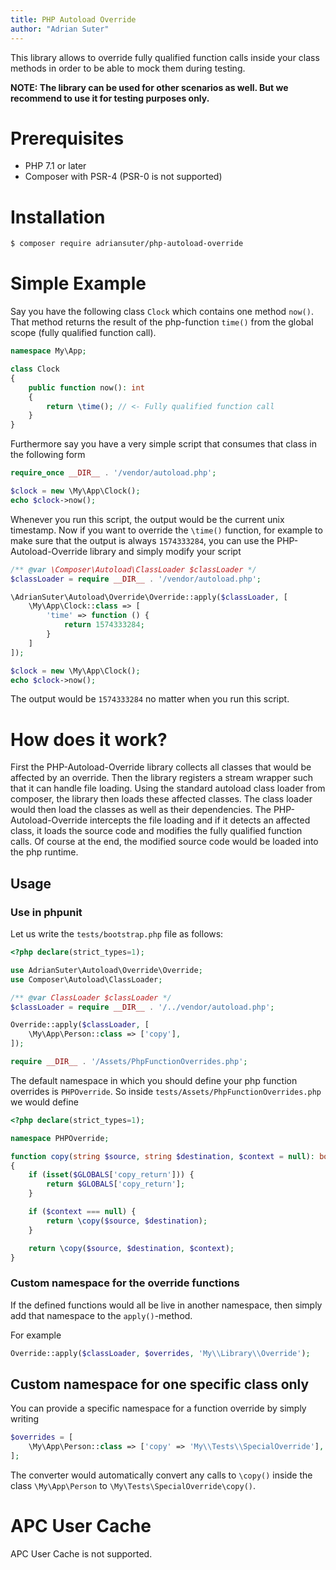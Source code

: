 ```yaml
---
title: PHP Autoload Override
author: "Adrian Suter"
---
```

This library allows to override fully qualified function calls inside your class methods in order to
be able to mock them during testing.

**NOTE: The library can be used for other scenarios as well. But we recommend to use it for testing purposes
only.**


# Prerequisites

- PHP 7.1 or later
- Composer with PSR-4 (PSR-0 is not supported)


# Installation

```bash
$ composer require adriansuter/php-autoload-override
```


# Simple Example

Say you have the following class `Clock` which contains one method `now()`. That method returns
the result of the php-function `time()` from the global scope (fully qualified function call).
```php
namespace My\App;

class Clock
{
    public function now(): int
    {
        return \time(); // <- Fully qualified function call
    }
}
```

Furthermore say you have a very simple script that consumes that class in the following form
```php
require_once __DIR__ . '/vendor/autoload.php';

$clock = new \My\App\Clock();
echo $clock->now();
```

Whenever you run this script, the output would be the current unix timestamp. Now if you want to 
override the `\time()` function, for example to make sure that the output is always `1574333284`,
you can use the PHP-Autoload-Override library and simply modify your script

```php
/** @var \Composer\Autoload\ClassLoader $classLoader */
$classLoader = require __DIR__ . '/vendor/autoload.php';

\AdrianSuter\Autoload\Override\Override::apply($classLoader, [
    \My\App\Clock::class => [
        'time' => function () {
            return 1574333284;
        }
    ]
]);

$clock = new \My\App\Clock();
echo $clock->now();
```

The output would be `1574333284` no matter when you run this script.


# How does it work?

First the PHP-Autoload-Override library collects all classes that would be affected by an override.
Then the library registers a stream wrapper such that it can handle file loading.
Using the standard autoload class loader from composer, the library then loads these affected classes.
The class loader would then load the classes as well as their dependencies. The PHP-Autoload-Override
intercepts the file loading and if it detects an affected class, it loads the source code and modifies the
fully qualified function calls. Of course at the end, the modified source code would be loaded into
the php runtime.


## Usage


### Use in phpunit

Let us write the `tests/bootstrap.php` file as follows:
```php
<?php declare(strict_types=1);

use AdrianSuter\Autoload\Override\Override;
use Composer\Autoload\ClassLoader;

/** @var ClassLoader $classLoader */
$classLoader = require __DIR__ . '/../vendor/autoload.php';

Override::apply($classLoader, [
    \My\App\Person::class => ['copy'],
]);

require __DIR__ . '/Assets/PhpFunctionOverrides.php';
```

The default namespace in which you should define your php function overrides is
`PHPOverride`. So inside `tests/Assets/PhpFunctionOverrides.php` we would define
```php
<?php declare(strict_types=1);

namespace PHPOverride;

function copy(string $source, string $destination, $context = null): bool
{
    if (isset($GLOBALS['copy_return'])) {
        return $GLOBALS['copy_return'];
    }

    if ($context === null) {
        return \copy($source, $destination);
    }

    return \copy($source, $destination, $context);
}
```

### Custom namespace for the override functions

If the defined functions would all be live in another namespace, then simply add
that namespace to the `apply()`-method.

For example
```php
Override::apply($classLoader, $overrides, 'My\\Library\\Override');
```


## Custom namespace for one specific class only

You can provide a specific namespace for a function override by simply writing
```php
$overrides = [
    \My\App\Person::class => ['copy' => 'My\\Tests\\SpecialOverride'],
];
```

The converter would automatically convert any calls to `\copy()` inside the class
`\My\App\Person` to `\My\Tests\SpecialOverride\copy()`.


# APC User Cache

APC User Cache is not supported.
